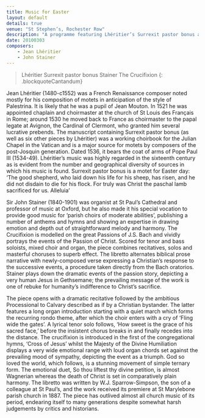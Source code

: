 ```yaml
---
title: Music for Easter
layout: default
details: true
venue: "St Stephen’s, Rochester Row"
description: "A programme featuring Lhéritier’s Surrexit pastor bonus and Stainer’s The Crucifixion, celebrating Easter with Renaissance and Victorian choral music."
date: 20100303
composers:
    - Jean Lhéritier
    - John Stainer
---
```

> Lhéritier Surrexit pastor bonus
> Stainer The Crucifixion
{: .blockquoteCantandum}

Jean Lhéritier (1480-c1552) was a French Renaissance composer noted mostly for his composition of motets in anticipation of the style of Palestrina.  It is likely that he was a pupil of Jean Mouton.  In 1521 he was appointed chaplain and choirmaster at the church of St Louis des Français in Rome; around 1530 he moved back to France as choirmaster to the papal legate at Avignon, the Cardinal of Clermont, who granted him several lucrative prebends.  The manuscript containing Surrexit pastor bonus (as well as six other pieces by Lhéritier) was a working choirbook for the Julian Chapel in the Vatican and is a major source for motets by composers of the post-Josquin generation.  Dated 1536, it bears the coat of arms of Pope Paul III (1534-49).  Lhéritier’s music was highly regarded in the sixteenth century as is evident from the number and geographical diversity of sources in which his music is found.  Surrexit pastor bonus is a motet for Easter day: ‘The good shepherd, who laid down his life for his sheep, has risen, and he did not disdain to die for his flock.  For truly was Christ the paschal lamb sacrificed for us.  Alleluia’

Sir John Stainer (1840-1901) was organist at St Paul’s Cathedral and professor of music at Oxford, but he also made it his special vocation to provide good music for ‘parish choirs of moderate abilities’, publishing a number of anthems and hymns and showing an expertise in drawing emotion and depth out of straightforward melody and harmony.  The Crucifixion is modelled on the great Passions of J.S. Bach and vividly portrays the events of the Passion of Christ.  Scored for tenor and bass soloists, mixed choir and organ, the piece combines recitatives, solos and masterful choruses to superb effect.  The libretto alternates biblical prose narrative with newly-composed verse expressing a Christian’s response to the successive events, a procedure taken directly from the Bach oratorios.  Stainer plays down the dramatic events of the passion story, depicting a very human Jesus in Gethsemane; the prevailing message of the work is one of rebuke for humanity’s indifference to Christ’s sacrifice.

The piece opens with a dramatic recitative followed by the ambitious Processional to Calvary described as if by a Christian bystander.  The latter features a long organ introduction starting with a quiet march which forms the recurring rondo theme, after which the choir enters with a cry of ‘Fling wide the gates’.  A lyrical tenor solo follows, ‘How sweet is the grace of his sacred face,’ before the insistent chorus breaks in and finally recedes into the distance.  The crucifixion is introduced in the first of the congregational hymns, ‘Cross of Jesus’ whilst the Majesty of the Divine Humiliation displays a very wide emotional range with loud organ chords set against the prevailing mood of sympathy, depicting the event as a triumph.  God so loved the world, which follows, is a stunning movement of simple ternary form.  The emotional duet, So thou liftest thy divine petition, is almost Wagnerian whereas the death of Christ is set in comparatively plain harmony.  The libretto was written by W.J. Sparrow-Simpson, the son of a colleague at St Paul’s, and the work received its premiere at St Marylebone parish church in 1887.  The piece has outlived almost all church music of its period, endearing itself to many generations despite somewhat harsh judgements by critics and historians.